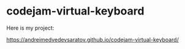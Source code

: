# codejam-virtual-keyboard

Here is my project:

https://andreimedvedevsaratov.github.io/codejam-virtual-keyboard/
